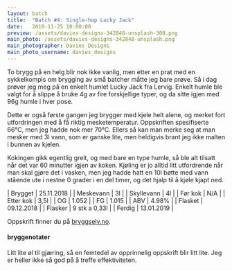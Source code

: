 ```yaml
---
layout: batch
title:  "Batch #4: Single-hop Lucky Jack"
date:   2018-11-25 10:00:00
preview: /assets/davies-designs-342848-unsplash-300.png
main_photo: /assets/davies-designs-342848-unsplash.png
main_photographer: Davies Designs
main_photo_username: davies_designs
---
```


To brygg på en helg blir nok ikke vanlig, men etter en prat med en sykkelkompis om brygging av små batcher måtte jeg bare prøve. Så i dag prøver jeg meg på en enkelt humlet Lucky Jack fra Lervig. Enkelt humle ble valgt for å slippe å bruke 4g av fire forskjellige typer, og da sitte igjen med 96g humle i hver pose.

Dette er også første gangen jeg brygger med kjele helt alene, og merket fort utfordringen med å få riktig mesketemperatur. Oppskriften spesifiserte 66°C, men jeg hadde nok mer 70°C. Ellers så kan man merke seg at man mesker med 3l vann, som er ganske lite, men heldigvis brant jeg ikke malten i bunnen av kjelen.

Kokingen gikk egentlig greit, og med bare en type humle, så ble alt tilsatt når det var 60 minutter igjen av koken. Kjøling er jo alltid litt utfordrende når man skal gjøre det i vasken, men jeg hadde hatt en 10l bøtte med vann stående ute i nestne 0 grader i en del timer, og det hjalp til å kjøle kjapt ned.


| Brygget    | 25.11.2018    |
| Meskevann  | 3l            |
| Skyllevann | 4l            |
| Før kok    | N/A           |
| Etter kok  | 3,5l          |
| OG         | 1.052         |
| FG         | 1.015         |
| ABV        | 4.98%         |
| Flasket    | 09.12.2018    |
| Flasker    | 9 stk a 0,33l |
| Ferdig     | 13.01.2019    |

Oppskrift finner du på [bryggselv.no](https://www.bryggselv.no/finest/102358/lervig-lucky-jack-allgrain-%C3%B8lsett-25-liter).


#### bryggenotater

Litt lite øl til gjæring, så en femtedel av opprinnelig oppskrift blir litt lite. Jeg er heller ikke så god på å treffe effektiviteten.
